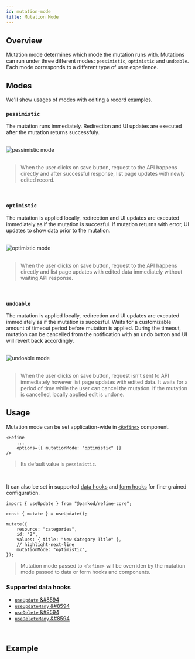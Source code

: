 ```yaml
---
id: mutation-mode
title: Mutation Mode
---
```



## Overview

Mutation mode determines which mode the mutation runs with. Mutations can run under three different modes: `pessimistic`, `optimistic` and `undoable`.  
Each mode corresponds to a different type of user experience.

## Modes

We'll show usages of modes with editing a record examples.

### `pessimistic`

The mutation runs immediately. Redirection and UI updates are executed after the mutation returns successfuly.

<br />

<div class="img-container">
    <div class="window">
        <div class="control red"></div>
        <div class="control orange"></div>
        <div class="control green"></div>
    </div>
    <img src="https://refine.ams3.cdn.digitaloceanspaces.com/website/static/img/guides-and-concepts/mutation-mode/pessimistic.gif" alt="pessimistic mode" />
</div>

<br />

> When the user clicks on save button, request to the API happens directly and after successful response, list page updates with newly edited record.

<br />

### `optimistic`

The mutation is applied locally, redirection and UI updates are executed immediately as if the mutation is succesful. If mutation returns with error, UI updates to show data prior to the mutation.

<br />

<div class="img-container">
    <div class="window">
        <div class="control red"></div>
        <div class="control orange"></div>
        <div class="control green"></div>
    </div>
    <img src="https://refine.ams3.cdn.digitaloceanspaces.com/website/static/img/guides-and-concepts/mutation-mode/optimistic.gif" alt="optimistic mode" />
</div>

<br />

> When the user clicks on save button, request to the API happens directly and list page updates with edited data immediately without waiting API response.

<br />

### `undoable`

The mutation is applied locally, redirection and UI updates are executed immediately as if the mutation is succesful. Waits for a customizable amount of timeout period before mutation is applied. During the timeout, mutation can be cancelled from the notification with an undo button and UI will revert back accordingly.

<br />

<div class="img-container">
    <div class="window">
        <div class="control red"></div>
        <div class="control orange"></div>
        <div class="control green"></div>
    </div>
    <img src="https://refine.ams3.cdn.digitaloceanspaces.com/website/static/img/guides-and-concepts/mutation-mode/undoable.gif" alt="undoable mode" />
</div>

<br />

> When the user clicks on save button, request isn't sent to API immediately however list page updates with edited data. It waits for a period of time while the user can cancel the mutation. If the mutation is cancelled, locally applied edit is undone.

## Usage

Mutation mode can be set application-wide in [`<Refine>`](/api-reference/core/components/refine-config.md#mutationmode) component.

```tsx title="App.tsx"
<Refine
    ...
    options={{ mutationMode: "optimistic" }}
/>
```

> Its default value is `pessimistic`.

<br />

It can also be set in supported [data hooks](/docs/api-reference/core/hooks/data/useUpdate.md#mutation-mode) and [form hooks](/docs/api-reference/core/hooks/useForm.md#properties) for fine-grained configuration.

```tsx
import { useUpdate } from "@pankod/refine-core";

const { mutate } = useUpdate();

mutate({
    resource: "categories",
    id: "2",
    values: { title: "New Category Title" },
    // highlight-next-line
    mutationMode: "optimistic",
});
```

> Mutation mode passed to `<Refine>` will be overriden by the mutation mode passed to data or form hooks and components.

### Supported data hooks

-   [`useUpdate` &#8594](/api-reference/core/hooks/data/useUpdate.md)
-   [`useUpdateMany` &#8594](/docs/api-reference/core/hooks/data/useUpdateMany/)
-   [`useDelete` &#8594](/api-reference/core/hooks/data/useDelete.md)
-   [`useDeleteMany` &#8594](/api-reference/core/hooks/data/useDeleteMany.md)

<br />

## Example

<CodeSandboxExample path="mutation-mode" />
